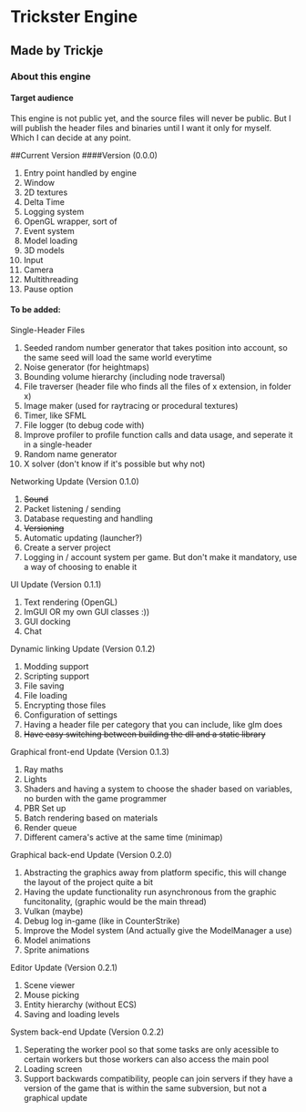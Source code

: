 # Trickster Engine
## Made by Trickje

### About this engine
#### Target audience
This engine is not public yet, and the source files will never be public.
But I will publish the header files and binaries until I want it only for myself.
Which I can decide at any point.


##Current Version
####Version (0.0.0)
1. Entry point handled by engine
1. Window
1. 2D textures
1. Delta Time
1. Logging system
1. OpenGL wrapper, sort of
1. Event system
1. Model loading
1. 3D models
1. Input
1. Camera
1. Multithreading
1. Pause option

#### To be added:
Single-Header Files
1. Seeded random number generator that takes position into account, so the same seed will load the same world everytime
1. Noise generator (for heightmaps)
1. Bounding volume hierarchy (including node traversal)
1. File traverser (header file who finds all the files of x extension, in folder x)
1. Image maker (used for raytracing or procedural textures)
1. Timer, like SFML
1. File logger (to debug code with)
1. Improve profiler to profile function calls and data usage, and seperate it in a single-header
1. Random name generator
1. X solver (don't know if it's possible but why not)



Networking Update               (Version 0.1.0)
1. ~~Sound~~
1. Packet listening / sending
1. Database requesting and handling
1. ~~Versioning~~
1. Automatic updating (launcher?)
1. Create a server project
1. Logging in / account system per game. But don't make it mandatory, use a way of choosing to enable it

UI Update                       (Version 0.1.1)
1. Text rendering (OpenGL)
1. ImGUI OR my own GUI classes :))
1. GUI docking
1. Chat

Dynamic linking Update          (Version 0.1.2)
1. Modding support
1. Scripting support
1. File saving
1. File loading
1. Encrypting those files
1. Configuration of settings
1. Having a header file per category that you can include, like glm does
1. ~~Have easy switching between building the dll and a static library~~

Graphical front-end Update      (Version 0.1.3)
1. Ray maths
1. Lights
1. Shaders and having a system to choose the shader based on variables, no burden with the game programmer
1. PBR Set up
1. Batch rendering based on materials
1. Render queue
1. Different camera's active at the same time (minimap)

Graphical back-end Update       (Version 0.2.0)
1. Abstracting the graphics away from platform specific, this will change the layout of  the project quite a bit
1. Having the update functionality run asynchronous from the graphic funcitonality, (graphic would be the main thread)
1. Vulkan (maybe)
1. Debug log in-game (like in CounterStrike)
1. Improve the Model system (And actually give the ModelManager a use)
1. Model animations
1. Sprite animations

Editor Update                   (Version 0.2.1)
1. Scene viewer
1. Mouse picking
1. Entity hierarchy (without ECS)
1. Saving and loading levels

System back-end Update          (Version 0.2.2)
1. Seperating the worker pool so that some tasks are only acessible to certain workers but those workers can also access the main pool
1. Loading screen
1. Support backwards compatibility, people can join servers if they have a version of the game that is within the same subversion, but not a graphical update


